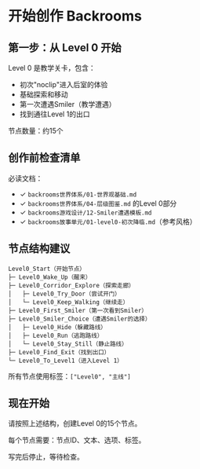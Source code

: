 # 开始创作 Backrooms

## 第一步：从 Level 0 开始

Level 0 是教学关卡，包含：
- 初次"noclip"进入后室的体验
- 基础探索和移动
- 第一次遭遇Smiler（教学遭遇）
- 找到通往Level 1的出口

节点数量：约15个

## 创作前检查清单

必读文档：
- ✓ `backrooms世界体系/01-世界观基础.md`
- ✓ `backrooms世界体系/04-层级图鉴.md` 的Level 0部分
- ✓ `backrooms游戏设计/12-Smiler遭遇模板.md`
- ✓ `backrooms故事单元/01-level0-初次降临.md`（参考风格）

## 节点结构建议

```
Level0_Start（开始节点）
├─ Level0_Wake_Up（醒来）
├─ Level0_Corridor_Explore（探索走廊）
│   ├─ Level0_Try_Door（尝试开门）
│   └─ Level0_Keep_Walking（继续走）
├─ Level0_First_Smiler（第一次看到Smiler）
├─ Level0_Smiler_Choice（遭遇Smiler的选择）
│   ├─ Level0_Hide（躲藏路线）
│   ├─ Level0_Run（逃跑路线）
│   └─ Level0_Stay_Still（静止路线）
├─ Level0_Find_Exit（找到出口）
└─ Level0_To_Level1（进入Level 1）
```

所有节点使用标签：`["Level0", "主线"]`

## 现在开始

请按照上述结构，创建Level 0的15个节点。

每个节点需要：节点ID、文本、选项、标签。

写完后停止，等待检查。

